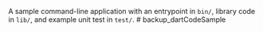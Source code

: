 A sample command-line application with an entrypoint in `bin/`, library code
in `lib/`, and example unit test in `test/`.
#   b a c k u p _ d a r t C o d e S a m p l e  
 